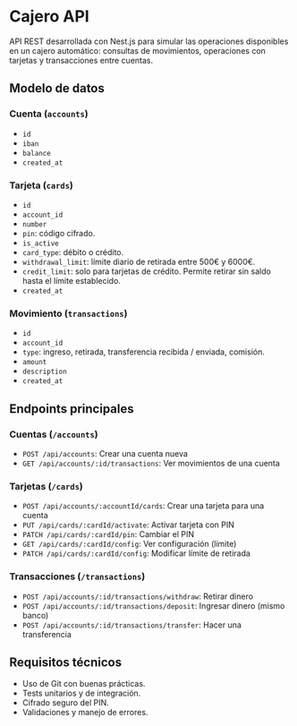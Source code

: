# Cajero API

API REST desarrollada con Nest.js para simular las operaciones disponibles en un cajero automático: consultas de movimientos, operaciones con tarjetas y transacciones entre cuentas.

## Modelo de datos

### Cuenta (`accounts`)

- `id`
- `iban`
- `balance`
- `created_at`

### Tarjeta (`cards`)

- `id`
- `account_id`
- `number`
- `pin`: código cifrado.
- `is_active`
- `card_type`: débito o crédito.
- `withdrawal_limit`: límite diario de retirada entre 500€ y 6000€.
- `credit_limit`: solo para tarjetas de crédito. Permite retirar sin saldo hasta el límite establecido.
- `created_at`

### Movimiento (`transactions`)

- `id`
- `account_id`
- `type`: ingreso, retirada, transferencia recibida / enviada, comisión.
- `amount`
- `description`
- `created_at`

## Endpoints principales

### Cuentas (`/accounts`)

- `POST /api/accounts`: Crear una cuenta nueva
- `GET /api/accounts/:id/transactions`: Ver movimientos de una cuenta

### Tarjetas (`/cards`)

- `POST /api/accounts/:accountId/cards`: Crear una tarjeta para una cuenta
- `PUT /api/cards/:cardId/activate`: Activar tarjeta con PIN
- `PATCH /api/cards/:cardId/pin`: Cambiar el PIN
- `GET /api/cards/:cardId/config`: Ver configuración (límite)
- `PATCH /api/cards/:cardId/config`: Modificar límite de retirada

### Transacciones (`/transactions`)

- `POST /api/accounts/:id/transactions/withdraw`: Retirar dinero
- `POST /api/accounts/:id/transactions/deposit`: Ingresar dinero (mismo banco)
- `POST /api/accounts/:id/transactions/transfer`: Hacer una transferencia

## Requisitos técnicos

- Uso de Git con buenas prácticas.
- Tests unitarios y de integración.
- Cifrado seguro del PIN.
- Validaciones y manejo de errores.
